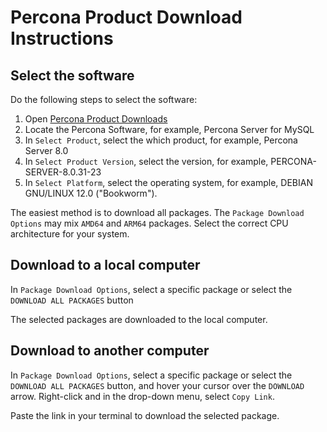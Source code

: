 # Percona Product Download Instructions

## Select the software

Do the following steps to select the software:

1. Open [Percona Product Downloads](https://www.percona.com/downloads)
2. Locate the Percona Software, for example, Percona Server for MySQL
3. In `Select Product`, select the which product, for example, Percona Server 8.0
4. In `Select Product Version`, select the version, for example, PERCONA-SERVER-8.0.31-23
5. In `Select Platform`, select the operating system, for example, DEBIAN GNU/LINUX 12.0 ("Bookworm").

The easiest method is to download all packages. The `Package Download Options` may mix `AMD64` and `ARM64` packages. Select the correct CPU architecture for your system.

## Download to a local computer

 In `Package Download Options`, select a specific package or select the `DOWNLOAD ALL PACKAGES` button

The selected packages are downloaded to the local computer.

## Download to another computer

In `Package Download Options`, select a specific package or select the `DOWNLOAD ALL PACKAGES` button, and hover your cursor over the `DOWNLOAD` arrow. Right-click and in the drop-down menu, select `Copy Link`.

Paste the link in your terminal to download the selected package.
